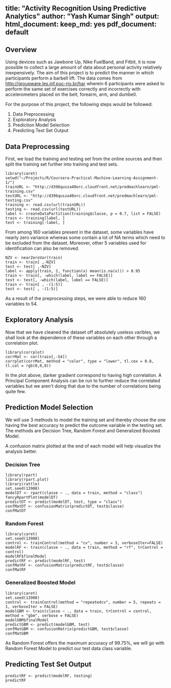 title: "Activity Recognition Using Predictive Analytics"
author: "Yash Kumar Singh"
output:
  html_document:
    keep_md: yes
  pdf_document: default
---

## Overview

Using devices such as Jawbone Up, Nike FuelBand, and Fitbit, it is now possible to collect a large amount of data about personal activity relatively inexpensively. The aim of this project is to predict the manner in which participants perform a barbell lift. The data comes from http://groupware.les.inf.puc-rio.br/har wherein 6 participants were asked to perform the same set of exercises correctly and incorrectly with accelerometers placed on the belt, forearm, arm, and dumbell.  

For the purpose of this project, the following steps would be followed:

1. Data Preprocessing
2. Exploratory Analysis
3. Prediction Model Selection
4. Predicting Test Set Output

## Data Preprocessing 

First, we load the training and testing set from the online sources and then split the training set further into training and test sets. 

```{r DataLoading, message = FALSE}
library(caret)
setwd("~/Projects/R/Coursera-Practical-Machine-Learning-Assignment-1/")
trainURL <- "http://d396qusza40orc.cloudfront.net/predmachlearn/pml-training.csv"
testURL <- "http://d396qusza40orc.cloudfront.net/predmachlearn/pml-testing.csv"
training <- read.csv(url(trainURL))
testing <- read.csv(url(testURL))
label <- createDataPartition(training$classe, p = 0.7, list = FALSE)
train <- training[label, ]
test <- training[-label, ]
```

From among 160 variables present in the dataset, some variables have nearly zero variance whereas some contain a lot of NA terms which need to be excluded from the dataset. Moreover, other 5 variables used for identification can also be removed. 

```{r DataCleaning}
NZV <- nearZeroVar(train)
train <- train[ ,-NZV]
test <- test[ ,-NZV]
label <- apply(train, 2, function(x) mean(is.na(x))) > 0.95
train <- train[, -which(label, label == FALSE)]
test <- test[, -which(label, label == FALSE)]
train <- train[ , -(1:5)]
test <- test[ , -(1:5)]
```

As a result of the preprocessing steps, we were able to reduce 160 variables to 54.

## Exploratory Analysis

Now that we have cleaned the dataset off absolutely useless varibles, we shall look at the dependence of these variables on each other through a correlation plot. 

```{r CorrelationPlot, fig.width=12, fig.height=8}
library(corrplot)
corrMat <- cor(train[,-54])
corrplot(corrMat, method = "color", type = "lower", tl.cex = 0.8, tl.col = rgb(0,0,0))
```

In the plot above, darker gradient correspond to having high correlation. A Principal Component Analysis can be run to further reduce the correlated variables but we aren't doing that due to the number of correlations being quite few.

## Prediction Model Selection

We will use 3 methods to model the training set and thereby choose the one having the best accuracy to predict the outcome variable in the testing set. The methods are Decision Tree, Random Forest and Generalized Boosted Model.

A confusion matrix plotted at the end of each model will help visualize the analysis better.

### Decision Tree

```{r DecisionTree, message = FALSE, warning = FALSE, fig.width=18, fig.height=10}
library(rpart)
library(rpart.plot)
library(rattle)
set.seed(13908)
modelDT <- rpart(classe ~ ., data = train, method = "class")
fancyRpartPlot(modelDT)
predictDT <- predict(modelDT, test, type = "class")
confMatDT <- confusionMatrix(predictDT, test$classe)
confMatDT
```

### Random Forest

```{r RandomForest, message = FALSE}
library(caret)
set.seed(13908)
control <- trainControl(method = "cv", number = 3, verboseIter=FALSE)
modelRF <- train(classe ~ ., data = train, method = "rf", trControl = control)
modelRF$finalModel
predictRF <- predict(modelRF, test)
confMatRF <- confusionMatrix(predictRF, test$classe)
confMatRF
```

### Generalized Boosted Model

```{r GBM, message = FALSE}
library(caret)
set.seed(13908)
control <- trainControl(method = "repeatedcv", number = 5, repeats = 1, verboseIter = FALSE)
modelGBM <- train(classe ~ ., data = train, trControl = control, method = "gbm", verbose = FALSE)
modelGBM$finalModel
predictGBM <- predict(modelGBM, test)
confMatGBM <- confusionMatrix(predictGBM, test$classe)
confMatGBM
```

As Random Forest offers the maximum accuracy of 99.75%, we will go with Random Forest Model to predict our test data class variable.

## Predicting Test Set Output

```{r TestSetPrediction, messages = FALSE}
predictRF <- predict(modelRF, testing)
predictRF
